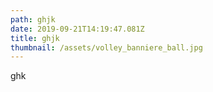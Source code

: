 ```yaml
---
path: ghjk
date: 2019-09-21T14:19:47.081Z
title: ghjk
thumbnail: /assets/volley_banniere_ball.jpg
---
```

ghk
